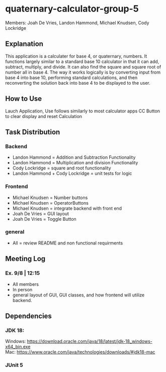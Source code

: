 # quaternary-calculator-group-5
Members: Joah De Vries, Landon Hammond,  Michael Knudsen, Cody Lockridge
## Explanation
This application is a calculater for base 4, or quaternary, numbers. It functions largely similar to a standard base 10 calculator in that it can add, subtract, multiply, and divide. It can also find the square and square root of number all in base 4. The way it works logically is by converting input from base 4 into base 10, performing standard calculations, and then reconverting the solution back into base 4 to be displayed to the user.

## How to Use
Lauch Application, Use follows similarly to most calculator apps
CC Button to clear display and reset Calculation


## Task Distribution
### Backend
* Landon Hammond = Addition and Subtraction Functionality
* Landon Hammond = Multiplication and division Functionality
* Cody Lockridge = square and root functionality
* Landon Hammond + Cody Lockridge = unit tests for logic
### Frontend
* Michael Knudsen = Number buttons
* Michael Knudsen = OperatorButtons
* Michael Knudsen = integrate backend with front end
* Joah De Vries = GUI layout
* Joah De Vries = Toggle Button
### general
* All = review README and non functional requirments


## Meeting Log
### Ex. 9/8 | 12:15
* All members
* In person
* general layout of GUI, GUI classes, and how frontend will utilize backend.

## Dependencies
### JDK 18: 
  Windows: https://download.oracle.com/java/18/latest/jdk-18_windows-x64_bin.exe  
  Mac: https://www.oracle.com/java/technologies/downloads/#jdk18-mac
  
 ### JUnit 5

